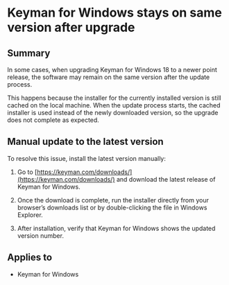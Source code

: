 # Keyman for Windows stays on same version after upgrade

## Summary

In some cases, when upgrading Keyman for Windows 18 to a newer point release, the software may remain on the same version after the update process.

This happens because the installer for the currently installed version is still cached on the local machine. When the update process starts, the cached installer is used instead of the newly downloaded version, so the upgrade does not complete as expected.

## Manual update to the latest version

To resolve this issue, install the latest version manually:

1. Go to [https://keyman.com/downloads/](https://keyman.com/downloads/)
 and download the latest release of Keyman for Windows.

2. Once the download is complete, run the installer directly from your browser’s downloads list or by double-clicking the file in Windows Explorer.

3. After installation, verify that Keyman for Windows shows the updated version number.

## Applies to

* Keyman for Windows 

